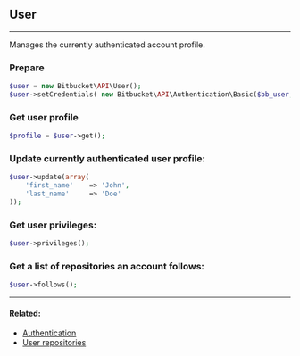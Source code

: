 ## User

----
Manages the currently authenticated account profile.

### Prepare
```php
$user = new Bitbucket\API\User();
$user->setCredentials( new Bitbucket\API\Authentication\Basic($bb_user, $bb_pass) );
```

### Get user profile
```php
$profile = $user->get();
```

### Update currently authenticated user profile:
```php
$user->update(array(
    'first_name'    => 'John',
    'last_name'     => 'Doe'
));
```

### Get user privileges:
```php
$user->privileges();
```

### Get a list of repositories an account follows:
```php
$user->follows();
```

----

#### Related:
  * [Authentication](authentication.md)
  * [User repositories](user/repositories.md)
